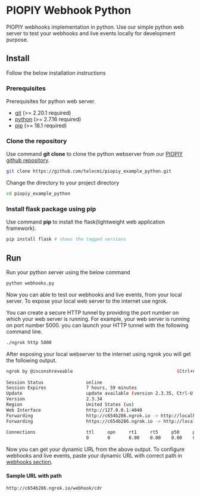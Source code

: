 # PIOPIY Webhook Python

PIOPIY webhooks implementation in python. Use our simple python web server to test your webhooks and live events locally for development purpose.

## Install

Follow the below installation instructions

### Prerequisites

Prerequisites for python web server.

- <a href="https://git-scm.com/" target="_blank">git</a> (>= 2.20.1 required)
- <a href="https://www.python.org/" target="_blank">python</a> (>= 2.7.16 required)
- <a href="https://pypi.org/project/pip/" target="_blank">pip</a> (>= 18.1 required)


### Clone the repository

Use command __git clone__ to clone the python webserver from our <a href="https://github.com/telecmi/piopiy_example_python" target="_blank">PIOPIY github repository</a>.

```bash
git clone https://github.com/telecmi/piopiy_example_python.git
```

Change the directory to your project directory
```bash
cd piopiy_example_python
```
### Install flask package using pip

Use command __pip__ to install the flask(lightweight web application framework).

```bash
pip install flask # shows the tagged versions
```


## Run

Run your python server using the below command

```bash
python webhooks.py
```
Now you can able to test our webhooks and live events, from your local server. To expose your local web server to the internet use ngrok. 

You can create a secure HTTP tunnel by providing the port number on which your web server is running. For example, your web server is running on port number 5000. you can launch your HTTP tunnel with the following command line.

```bash
./ngrok http 5000
```

After exposing your local webserver to the internet using ngrok you will get the following output.

```bash
ngrok by @inconshreveable                                       (Ctrl+C to quit)
                                                                                
Session Status                online                                            
Session Expires               7 hours, 59 minutes                               
Update                        update available (version 2.3.35, Ctrl-U to update
Version                       2.3.34                                            
Region                        United States (us)                                
Web Interface                 http://127.0.0.1:4040                             
Forwarding                    http://c654b286.ngrok.io -> http://localhost:5000 
Forwarding                    https://c654b286.ngrok.io -> http://localhost:5000
                                                                                
Connections                   ttl     opn     rt1     rt5     p50     p90       
                              0       0       0.00    0.00    0.00    0.00  
```
Now you can get your dynamic URL from the above output. To configure webhooks and live events, paste your dynamic URL with correct path in <a href="https://doc.telecmi.com/piopiy/docs/webhooks-setup#how-to-setup-incoming-webhooks-" target="_blank">webhooks section</a>.

#### Sample URL with path
```
http://c654b286.ngrok.io/webhook/cdr
```



